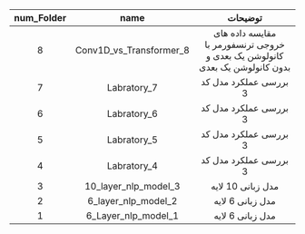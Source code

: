 
| num_Folder | name | توضیحات |
|:-----:|:------------------------:|:---------------------------------------------------------:|
| 8 | Conv1D_vs_Transformer_8 | مقایسه داده های خروجی ترنسفورمر با کانولوشن یک بعدی و بدون کانولوشن یک بعدی |
| 7 | Labratory_7  | بررسی عملکرد مدل کد 3 |
| 6 | Labratory_6  | بررسی عملکرد مدل کد 3 |
| 5 | Labratory_5           | بررسی عملکرد مدل کد 3 |
| 4 | Labratory_4           | بررسی عملکرد مدل کد 3 |
| 3 | 10_layer_nlp_model_3           | مدل زبانی 10 لایه |
| 2 | 6_layer_nlp_model_2           | مدل زبانی 6 لایه |
| 1 | 6_Layer_nlp_model_1 | مدل زبانی 6 لایه  |
